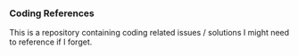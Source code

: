 ### Coding References

This is a repository containing coding related issues / solutions I might need to reference if I forget.
